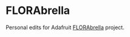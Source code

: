 # FLORAbrella

Personal edits for Adafruit [FLORAbrella](https://learn.adafruit.com/florabrella) project.